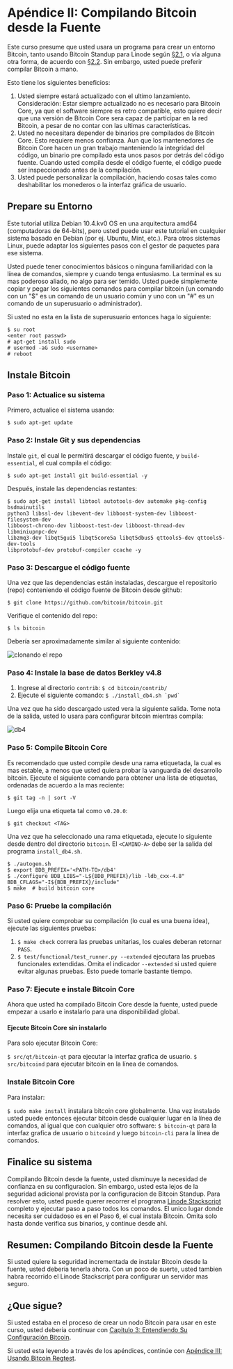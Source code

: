 # Apéndice II: Compilando Bitcoin desde la Fuente

Este curso presume que usted usara un programa para crear un entorno Bitcoin,
tanto usando Bitcoin Standup para Linode según
[§2.1](02_1_Configurando_un_Bitcoin-Core_VPS_con_StackScript.md), o vía alguna
otra forma, de acuerdo con [§2.2](02_2_Configurando_Bitcoin_Core_Otros.md). Sin
embargo, usted puede preferir compilar Bitcoin a mano.

Esto tiene los siguientes beneficios:

1. Usted siempre estará actualizado con el ultimo lanzamiento. Consideración:
   Estar siempre actualizado no es necesario para Bitcoin Core, ya que el
   software siempre es retro compatible, esto quiere decir que una versión de
   Bitcoin Core sera capaz de participar en la red Bitcoin, a pesar de no
   contar con las ultimas características.
2. Usted no necesitara depender de binarios pre compilados de Bitcoin Core.
   Esto requiere menos confianza. Aun que los mantenedores de Bitcoin Core
   hacen un gran trabajo manteniendo la integridad del código, un binario pre
   compilado esta unos pasos por detrás del código fuente. Cuando usted compila
   desde el código fuente, el código puede ser inspeccionado antes de la
   compilación.
3. Usted puede personalizar la compilación, haciendo cosas tales como
   deshabilitar los monederos o la interfaz gráfica de usuario.

## Prepare su Entorno

Este tutorial utiliza Debian 10.4.kv0 OS en una arquitectura amd64
(computadoras de 64-bits), pero usted puede usar este tutorial en cualquier
sistema basado en Debian (por ej. Ubuntu, Mint, etc.). Para otros sistemas
Linux, puede adaptar los siguientes pasos con el gestor de paquetes para ese
sistema.

Usted puede tener conocimientos básicos o ninguna familiaridad con la línea de
comandos, siempre y cuando tenga entusiasmo. La terminal es su mas poderoso
aliado, no algo para ser temido. Usted puede simplemente copiar y pegar los
siguientes comandos para compilar bitcoin (un comando con un "$" es un comando
de un usuario común y uno con un "#" es un comando de un superusuario o
administrador).

Si usted no esta en la lista de superusuario entonces haga lo siguiente:

```
$ su root
<enter root passwd>
# apt-get install sudo
# usermod -aG sudo <username>
# reboot
```

## Instale Bitcoin

### Paso 1: Actualice su sistema

Primero, actualice el sistema usando:
```
$ sudo apt-get update
```

### Paso 2: Instale Git y sus dependencias

Instale `git`, el cual le permitirá descargar el código fuente, y
`build-essential`, el cual compila el código:
```
$ sudo apt-get install git build-essential -y
```

Después, instale las dependencias restantes:
```
$ sudo apt-get install libtool autotools-dev automake pkg-config bsdmainutils
python3 libssl-dev libevent-dev libboost-system-dev libboost-filesystem-dev
libboost-chrono-dev libboost-test-dev libboost-thread-dev libminiupnpc-dev
libzmq3-dev libqt5gui5 libqt5core5a libqt5dbus5 qttools5-dev qttools5-dev-tools
libprotobuf-dev protobuf-compiler ccache -y
```

### Paso 3: Descargue el código fuente

Una vez que las dependencias están instaladas, descargue el repositorio (repo)
conteniendo el código fuente de Bitcoin desde github:
```
$ git clone https://github.com/bitcoin/bitcoin.git
```
Verifique el contenido del repo:
```
$ ls bitcoin
````
Debería ser aproximadamente similar al siguiente contenido:

![clonando el repo](../public/LBftCLI-compiling_bitcoin-git.png)

### Paso 4: Instale la base de datos Berkley v4.8

1. Ingrese al directorio `contrib`: `$ cd bitcoin/contrib/`
2. Ejecute el siguiente comando: ```$ ./install_db4.sh `pwd` ```

Una vez que ha sido descargado usted vera la siguiente salida. Tome nota de la
salida, usted lo usara para configurar bitcoin mientras compila:

![db4](../public/LBftCLI-compiling_bitcoin-db4.png)

### Paso 5: Compile Bitcoin Core

Es recomendado que usted compile desde una rama etiquetada, la cual es mas
estable, a menos que usted quiera probar la vanguardia del desarrollo bitcoin.
Ejecute el siguiente comando para obtener una lista de etiquetas, ordenadas de
acuerdo a la mas reciente:
```
$ git tag -n | sort -V
```
Luego elija una etiqueta tal como `v0.20.0`:
```
$ git checkout <TAG>
```

Una vez que ha seleccionado una rama etiquetada, ejecute lo siguiente desde
dentro del directorio `bitcoin`. El `<CAMINO-A>` debe ser la salida del
programa `install_db4.sh`.

```
$ ./autogen.sh
$ export BDB_PREFIX='<PATH-TO>/db4'
$ ./configure BDB_LIBS="-L${BDB_PREFIX}/lib -ldb_cxx-4.8" BDB_CFLAGS="-I${BDB_PREFIX}/include"
$ make  # build bitcoin core
```

### Paso 6: Pruebe la compilación

Si usted quiere comprobar su compilación (lo cual es una buena idea), ejecute
las siguientes pruebas:

1. `$ make check` correra las pruebas unitarias, los cuales deberan retornar `PASS`.
2. `$ test/functional/test_runner.py --extended` ejecutara las pruebas
   funcionales extendidas. Omita el indicador `--extended` si usted quiere
   evitar algunas pruebas. Esto puede tomarle bastante tiempo.

### Paso 7: Ejecute e instale Bitcoin Core

Ahora que usted ha compilado Bitcoin Core desde la fuente, usted puede empezar
a usarlo e instalarlo para una disponibilidad global.

#### Ejecute Bitcoin Core sin instalarlo

Para solo ejecutar Bitcoin Core:

`$ src/qt/bitcoin-qt` para ejecutar la interfaz grafica de usuario.
`$ src/bitcoind` para ejecutar bitcoin en la línea de comandos.

### Instale Bitcoin Core

Para instalar:

`$ sudo make install` instalara bitcoin core globalmente. Una vez instalado
usted puede entonces ejecutar bitcoin desde cualquier lugar en la línea de
comandos, al igual que con cualquier otro software: `$ bitcoin-qt` para la
interfaz grafica de usuario o `bitcoind` y luego `bitcoin-cli` para la línea de
comandos.

## Finalice su sistema

Compilando Bitcoin desde la fuente, usted disminuye la necesidad de confianza
en su configuracion. Sin embargo, usted esta lejos de la seguridad adicional
provista por la configuracion de Bitcoin Standup. Para resolver esto, usted
puede querer recorrer el programa 
[Linode Stackscript](https://github.com/BlockchainCommons/Bitcoin-Standup-Scripts/blob/master/Scripts/LinodeStandUp.sh)
completo y ejecutar paso a paso todos los comandos. El unico lugar donde
necesita ser cuidadoso es en el Paso 6, el cual instala Bitcoin. Omita solo
hasta donde verifica sus binarios, y continue desde ahi.

## Resumen: Compilando Bitcoin desde la Fuente

Si usted quiere la seguridad incrementada de instalar Bitcoin desde la fuente,
usted deberia tenerla ahora. Con un poco de suerte, usted tambien habra
recorrido el Linode Stackscript para configurar un servidor mas seguro.

## ¿Que sigue?

Si usted estaba en el proceso de crear un nodo Bitcoin para usar en este curso, usted deberia continuar con 
[Capitulo 3: Entendiendo Su Configuración Bitcoin](03_0_Entendiendo_Su_Configuracion_Bitcoin.md).

Si usted esta leyendo a través de los apéndices, continúe con 
[Apéndice III: Usando Bitcoin Regtest](A3_0_Usando_Bitcoin_Regtest.md).

